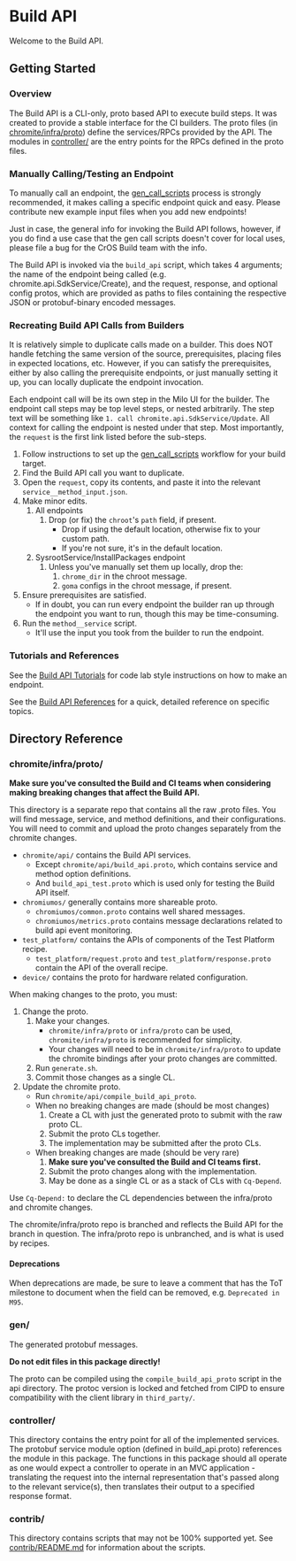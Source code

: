 # Build API

Welcome to the Build API.

## Getting Started

### Overview

The Build API is a CLI-only, proto based API to execute build steps. It was
created to provide a stable interface for the CI builders. The proto files (in
[chromite/infra/proto](#chromite/infra/proto/)) define the services/RPCs
provided by the API. The modules in [controller/](./controller/) are the entry
points for the RPCs defined in the proto files.

### Manually Calling/Testing an Endpoint

To manually call an endpoint, the
[gen_call_scripts](./contrib/README.md#gen_call_scripts_call_templates_and-call_scripts)
process is strongly recommended, it makes calling a specific endpoint quick and
easy. Please contribute new example input files when you add new endpoints!

Just in case, the general info for invoking the Build API follows, however, if
you do find a use case that the gen call scripts doesn't cover for local uses,
please file a bug for the CrOS Build team with the info.

The Build API is invoked via the `build_api` script, which takes 4 arguments;
the name of the endpoint being called (e.g. chromite.api.SdkService/Create), and
the request, response, and optional config protos, which are provided as paths
to files containing the respective JSON or protobuf-binary encoded messages.

### Recreating Build API Calls from Builders

It is relatively simple to duplicate calls made on a builder. This does NOT
handle fetching the same version of the source, prerequisites, placing files in
expected locations, etc. However, if you can satisfy the prerequisites, either
by also calling the prerequisite endpoints, or just manually setting it up, you
can locally duplicate the endpoint invocation.

Each endpoint call will be its own step in the Milo UI for the builder. The
endpoint call steps may be top level steps, or nested arbitrarily. The step text
will be something like `1. call chromite.api.SdkService/Update`. All context for
calling the endpoint is nested under that step. Most importantly, the `request`
is the first link listed before the sub-steps.

1. Follow instructions to set up the
   [gen_call_scripts](./contrib/README.md#gen_call_scripts_call_templates_and-call_scripts)
   workflow for your build target.
2. Find the Build API call you want to duplicate.
3. Open the `request`, copy its contents, and paste it into the relevant
   `service__method_input.json`.
4. Make minor edits.
    1. All endpoints
        1. Drop (or fix) the `chroot`'s `path` field, if present.
            * Drop if using the default location, otherwise fix to your custom
              path.
            * If you're not sure, it's in the default location.
    2. SysrootService/InstallPackages endpoint
        1. Unless you've manually set them up locally, drop the:
            1. `chrome_dir` in the chroot message.
            2. `goma` configs in the chroot message, if present.
5. Ensure prerequisites are satisfied.
    * If in doubt, you can run every endpoint the builder ran up through the
      endpoint you want to run, though this may be time-consuming.
6. Run the `method__service` script.
    * It'll use the input you took from the builder to run the endpoint.

### Tutorials and References

See the [Build API Tutorials](./tutorials/0_introduction.md) for code lab style
instructions on how to make an endpoint.

See the [Build API References](./references) for a quick, detailed reference on
specific topics.

## Directory Reference

### chromite/infra/proto/

**Make sure you've consulted the Build and CI teams when considering making
breaking changes that affect the Build API.**

This directory is a separate repo that contains all the raw .proto files. You
will find message, service, and method definitions, and their configurations.
You will need to commit and upload the proto changes separately from the
chromite changes.

* `chromite/api/` contains the Build API services.
    * Except `chromite/api/build_api.proto`, which contains service and method
      option definitions.
    * And `build_api_test.proto` which is used only for testing the Build API
      itself.
* `chromiumos/` generally contains more shareable proto.
    * `chromiumos/common.proto` contains well shared messages.
    * `chromiumos/metrics.proto` contains message declarations related to build
      api event monitoring.
* `test_platform/` contains the APIs of components of the Test Platform recipe.
    * `test_platform/request.proto` and `test_platform/response.proto` contain
      the API of the overall recipe.
* `device/` contains the proto for hardware related configuration.

When making changes to the proto, you must:

1. Change the proto.
    1. Make your changes.
        * `chromite/infra/proto` or `infra/proto` can be used,
          `chromite/infra/proto` is recommended for simplicity.
        * Your changes will need to be in `chromite/infra/proto` to update the
          chromite bindings after your proto changes are committed.
    2. Run `generate.sh`.
    3. Commit those changes as a single CL.
2. Update the chromite proto.
    * Run `chromite/api/compile_build_api_proto`.
    * When no breaking changes are made (should be most changes)
        1. Create a CL with just the generated proto to submit with the raw
           proto CL.
        2. Submit the proto CLs together.
        3. The implementation may be submitted after the proto CLs.
    * When breaking changes are made (should be very rare)
        1. **Make sure you've consulted the Build and CI teams first.**
        2. Submit the proto changes along with the implementation.
        3. May be done as a single CL or as a stack of CLs with `Cq-Depend`.

Use `Cq-Depend:` to declare the CL dependencies between the infra/proto and
chromite changes.

The chromite/infra/proto repo is branched and reflects the Build API for the
branch in question. The infra/proto repo is unbranched, and is what is used by
recipes.

#### Deprecations

When deprecations are made, be sure to leave a comment that has the ToT
milestone to document when the field can be removed, e.g. `Deprecated in M95`.

### gen/

The generated protobuf messages.

**Do not edit files in this package directly!**

The proto can be compiled using the `compile_build_api_proto` script in the api
directory. The protoc version is locked and fetched from CIPD to ensure
compatibility with the client library in `third_party/`.

### controller/

This directory contains the entry point for all of the implemented services. The
protobuf service module option (defined in build_api.proto) references the
module in this package. The functions in this package should all operate as one
would expect a controller to operate in an MVC application - translating the
request into the internal representation that's passed along to the relevant
service(s), then translates their output to a specified response format.

### contrib/

This directory contains scripts that may not be 100% supported yet. See
[contrib/README.md](./contrib/README.md) for information about the scripts.
